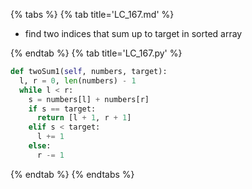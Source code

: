 {% tabs %}
{% tab title='LC_167.md' %}

* find two indices that sum up to target in sorted array

{% endtab %}
{% tab title='LC_167.py' %}

```py
def twoSum1(self, numbers, target):
  l, r = 0, len(numbers) - 1
  while l < r:
    s = numbers[l] + numbers[r]
    if s == target:
      return [l + 1, r + 1]
    elif s < target:
      l += 1
    else:
      r -= 1
```

{% endtab %}
{% endtabs %}